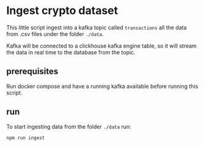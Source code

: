 # Ingest crypto dataset
This little script ingest into a kafka topic called `transactions` all the data from .csv files under the folder `./data`. 

Kafka will be connected to a clickhouse kafka engine table, so it will stream the data in real time to the database from the topic.


## prerequisites
Run docker compose and have a running kafka available before running this script.

## run 
To start ingesting data from the folder `./data` run:

```sh
npm run ingest
```